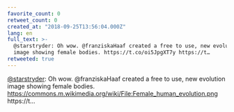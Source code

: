 ```yaml
---
favorite_count: 0
retweet_count: 0
created_at: "2018-09-25T13:56:04.000Z"
lang: en
full_text: >-
  @starstryder: Oh wow. @franziskaHaaf created a free to use, new evolution
  image showing female bodies. https://t.co/oi5JpgXT7y https://t…
retweeted: true
---
```


[@starstryder](https://twitter.com/starstryder): Oh wow. @franziskaHaaf created
a free to use, new evolution image showing female bodies.
<https://commons.m.wikimedia.org/wiki/File:Female_human_evolution.png>
https://t…
